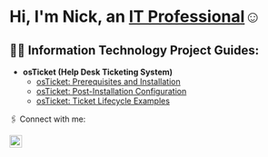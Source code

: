 <h1>Hi, I'm Nick, an <a href="https://linkedin.com/in/nick-hartzog-821436387">IT Professional</a>☺</h1>

<h2>👨‍💻 Information Technology Project Guides:</h2>

- <b>osTicket (Help Desk Ticketing System)</b>
  - [osTicket: Prerequisites and Installation](https://github.com/nickhartzog-rgb/ostickets-prereqs)
  - [osTicket: Post-Installation Configuration](https://github.com/nickhartzog-rgb/ostickets-post-installation-config)
  - [osTicket: Ticket Lifecycle Examples](https://github.com/nickhartzog-rgb/ticket-lifecycle)

🖇️ Connect with me:</h2>

[<img align="left" alt="Nick | LinkedIn" width="22px" src="https://cdn.jsdelivr.net/npm/simple-icons@v3/icons/linkedin.svg" />][linkedin]

[linkedin]: https://www.linkedin.com/in/nick-hartzog-821436387
